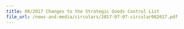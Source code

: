 ```yaml
---
title: 08/2017 Changes to the Strategic Goods Control List
file_url: /news-and-media/circulars/2017-07-07-circular082017.pdf
---
```

